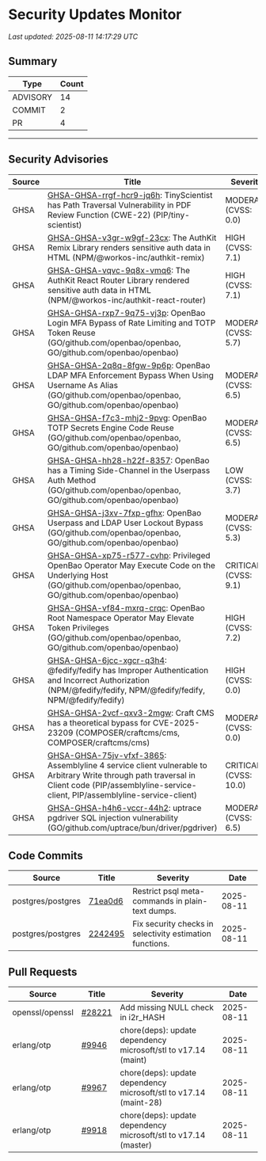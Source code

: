 # Security Updates Monitor

*Last updated: 2025-08-11 14:17:29 UTC*

## Summary
| Type | Count |
|------|-------|
| ADVISORY | 14 |
| COMMIT | 2 |
| PR | 4 |

---

## Security Advisories

| Source | Title | Severity | Date |
|--------|-------|----------|------|
| GHSA | [GHSA-GHSA-rrgf-hcr9-jq6h](https://github.com/advisories/GHSA-rrgf-hcr9-jq6h): TinyScientist has Path Traversal Vulnerability in PDF Review Function (CWE-22) (PIP/tiny-scientist) | MODERATE (CVSS: 0.0) | 2025-08-11 |
| GHSA | [GHSA-GHSA-v3gr-w9gf-23cx](https://github.com/advisories/GHSA-v3gr-w9gf-23cx): The AuthKit Remix Library renders sensitive auth data in HTML (NPM/@workos-inc/authkit-remix) | HIGH (CVSS: 7.1) | 2025-08-08 |
| GHSA | [GHSA-GHSA-vqvc-9q8x-vmq6](https://github.com/advisories/GHSA-vqvc-9q8x-vmq6): The AuthKit React Router Library rendered sensitive auth data in HTML (NPM/@workos-inc/authkit-react-router) | HIGH (CVSS: 7.1) | 2025-08-08 |
| GHSA | [GHSA-GHSA-rxp7-9q75-vj3p](https://github.com/advisories/GHSA-rxp7-9q75-vj3p): OpenBao Login MFA Bypass of Rate Limiting and TOTP Token Reuse (GO/github.com/openbao/openbao, GO/github.com/openbao/openbao) | MODERATE (CVSS: 5.7) | 2025-08-08 |
| GHSA | [GHSA-GHSA-2q8q-8fgw-9p6p](https://github.com/advisories/GHSA-2q8q-8fgw-9p6p): OpenBao LDAP MFA Enforcement Bypass When Using Username As Alias (GO/github.com/openbao/openbao, GO/github.com/openbao/openbao) | MODERATE (CVSS: 6.5) | 2025-08-08 |
| GHSA | [GHSA-GHSA-f7c3-mhj2-9pvg](https://github.com/advisories/GHSA-f7c3-mhj2-9pvg): OpenBao TOTP Secrets Engine Code Reuse (GO/github.com/openbao/openbao, GO/github.com/openbao/openbao) | MODERATE (CVSS: 6.5) | 2025-08-08 |
| GHSA | [GHSA-GHSA-hh28-h22f-8357](https://github.com/advisories/GHSA-hh28-h22f-8357): OpenBao has a Timing Side-Channel in the Userpass Auth Method (GO/github.com/openbao/openbao, GO/github.com/openbao/openbao) | LOW (CVSS: 3.7) | 2025-08-08 |
| GHSA | [GHSA-GHSA-j3xv-7fxp-gfhx](https://github.com/advisories/GHSA-j3xv-7fxp-gfhx): OpenBao Userpass and LDAP User Lockout Bypass (GO/github.com/openbao/openbao, GO/github.com/openbao/openbao) | MODERATE (CVSS: 5.3) | 2025-08-08 |
| GHSA | [GHSA-GHSA-xp75-r577-cvhp](https://github.com/advisories/GHSA-xp75-r577-cvhp): Privileged OpenBao Operator May Execute Code on the Underlying Host (GO/github.com/openbao/openbao, GO/github.com/openbao/openbao) | CRITICAL (CVSS: 9.1) | 2025-08-08 |
| GHSA | [GHSA-GHSA-vf84-mxrq-crqc](https://github.com/advisories/GHSA-vf84-mxrq-crqc): OpenBao Root Namespace Operator May Elevate Token Privileges (GO/github.com/openbao/openbao, GO/github.com/openbao/openbao) | HIGH (CVSS: 7.2) | 2025-08-08 |
| GHSA | [GHSA-GHSA-6jcc-xgcr-q3h4](https://github.com/advisories/GHSA-6jcc-xgcr-q3h4): @fedify/fedify has Improper Authentication and Incorrect Authorization (NPM/@fedify/fedify, NPM/@fedify/fedify, NPM/@fedify/fedify) | HIGH (CVSS: 0.0) | 2025-08-08 |
| GHSA | [GHSA-GHSA-2vcf-qxv3-2mgw](https://github.com/advisories/GHSA-2vcf-qxv3-2mgw): Craft CMS has a theoretical bypass for CVE-2025-23209 (COMPOSER/craftcms/cms, COMPOSER/craftcms/cms) | MODERATE (CVSS: 0.0) | 2025-08-08 |
| GHSA | [GHSA-GHSA-75jv-vfxf-3865](https://github.com/advisories/GHSA-75jv-vfxf-3865): Assemblyline 4 service client vulnerable to Arbitrary Write through path traversal in Client code  (PIP/assemblyline-service-client, PIP/assemblyline-service-client) | CRITICAL (CVSS: 10.0) | 2025-07-25 |
| GHSA | [GHSA-GHSA-h4h6-vccr-44h2](https://github.com/advisories/GHSA-h4h6-vccr-44h2): uptrace pgdriver SQL injection vulnerability (GO/github.com/uptrace/bun/driver/pgdriver) | MODERATE (CVSS: 6.5) | 2025-06-12 |

## Code Commits

| Source | Title | Severity | Date |
|--------|-------|----------|------|
| postgres/postgres | [71ea0d6](https://github.com/postgres/postgres/commit/71ea0d6795438f95f4ee6e35867058c44b270d51) | Restrict psql meta-commands in plain-text dumps. | 2025-08-11 |
| postgres/postgres | [2242495](https://github.com/postgres/postgres/commit/22424953cded3f83f0382383773eaf36eb1abda9) | Fix security checks in selectivity estimation functions. | 2025-08-11 |

## Pull Requests

| Source | Title | Severity | Date |
|--------|-------|----------|------|
| openssl/openssl | [#28221](https://github.com/openssl/openssl/pull/28221) | Add missing NULL check in i2r_HASH | 2025-08-11 |
| erlang/otp | [#9946](https://github.com/erlang/otp/pull/9946) | chore(deps): update dependency microsoft/stl to v17.14 (maint) | 2025-08-11 |
| erlang/otp | [#9967](https://github.com/erlang/otp/pull/9967) | chore(deps): update dependency microsoft/stl to v17.14 (maint-28) | 2025-08-11 |
| erlang/otp | [#9918](https://github.com/erlang/otp/pull/9918) | chore(deps): update dependency microsoft/stl to v17.14 (master) | 2025-08-11 |

